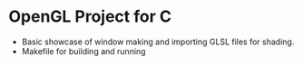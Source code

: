 # OpenGL Project for C

- Basic showcase of window making and importing GLSL files for shading.
- Makefile for building and running
